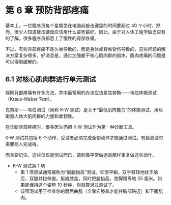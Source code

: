 # 第 6 章 预防背部疼痛
基本上，一位程序员每个星期坐在电脑前敲击键盘的时间要超过 40 个小时。然而，很少人知道敲击键盘应该用什么姿势最好。因此，由于对人体工程学缺乏应有的了解，很多程序员都患上了慢性的背部疼痛。

不过，有些背部疼痛不是久坐导致的，而是身体或脊椎受伤导致的，这些问题的解决方案复杂得多。好消息是，通过加强躯干核心肌肉群的锻炼，肌肉疼痛的问题是可以得到缓解的。

## 6.1 对核心肌肉群进行单元测试
观察背部疼痛有许多方法，其中最常用的办法应该是克劳斯——韦伯体能测试（Kraus-Weber Test）。

克劳斯——韦伯测试（简称 K-W 测试）是关于“最低肌肉能力”的体能测试，用以衡量人体大肌肉群的力量和柔韧性。

在诊断背部疼痛时，很多医生仍把 K-W 测试作为第一种诊断工具。

K-W 测试共包括 6 个动作，受试者必须完成全部动作才能通过测试。有些测试时需要两人完成得。

而且要记住，这些仅仅是测试而已，请别像平常做运动那样重复做这些动作。

* K-W 测试第 1 项
    * 第 1 项测试通常被称为“直腿抬高”测试。仰面平躺，双手轻轻地枕于脑后，双腿并拢伸直。挺直膝盖，同时把腿抬高，使脚跟离地 25 厘米。如果能保持这个姿势 10 秒钟，你就算通过测试了。
    * 该项测试用于检查你的髋屈曲肌（全靠它膝盖才能往胸部贴近）和下腹肌肉。